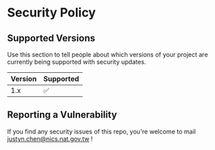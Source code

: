 # Security Policy

## Supported Versions

Use this section to tell people about which versions of your project are
currently being supported with security updates.

| Version | Supported          |
| ------- | ------------------ |
| 1.x   | :white_check_mark: |

## Reporting a Vulnerability

If you find any security issues of this repo, you're welcome to mail justyn.chen@nics.nat.gov.tw !
